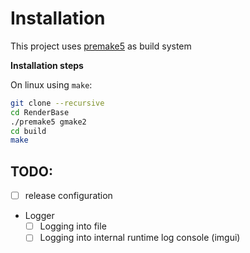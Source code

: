 
# Installation
This project uses [premake5](https://github.com/premake/premake-core) as build system

**Installation steps**

On linux using `make`:

``` bash
git clone --recursive
cd RenderBase
./premake5 gmake2
cd build
make
```

## TODO:
- [ ] release configuration
- Logger
    - [ ] Logging into file
    - [ ] Logging into internal runtime log console (imgui)
